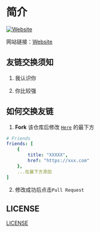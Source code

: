# 简介

[![Website](http://himself65.com/badvg/himself65.com-avaliable-green.svg)](https://www.himself65.com)

网站链接：[Website](https://www.himself65.com)

## 友链交换须知

1. 我认识你

2. 你比较强

## 如何交换友链

1. **Fork** 该仓库后修改 [`Here`](https://github.com/Himself65/Himself65.github.io/blob/master/_config.yml) 的最下方

```yml
# Friends
friends: [
    {
        title: "XXXXX",
        href: "https://xxx.com"
    },
    ...在最下方添加
]
```

2. 修改成功后点击`Pull Request`

## LICENSE

[LICENSE](/LICENSE)